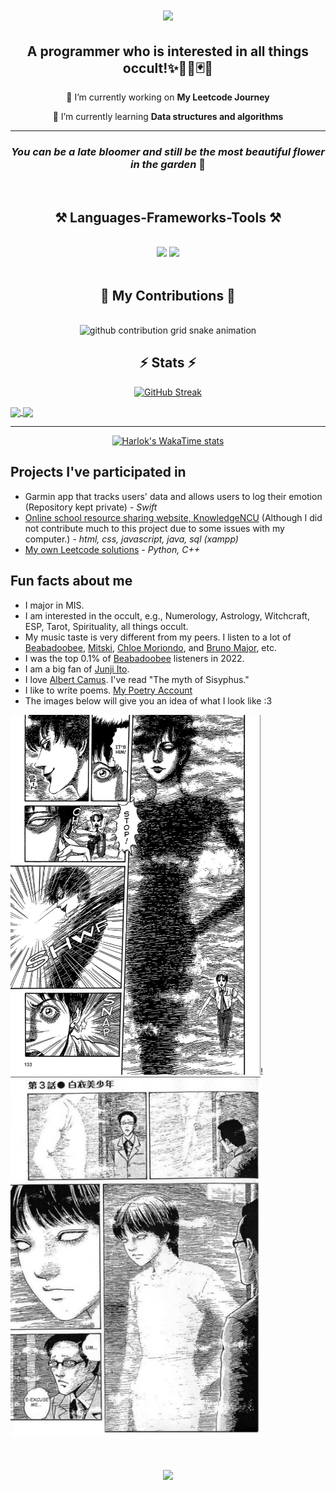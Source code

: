 <h1 align="center">
    <img src="https://readme-typing-svg.herokuapp.com/?font=Philosopher&size=35&center=true&vCenter=true&color=ccb7bf&width=500&height=70&duration=4000&lines=Hi+There!+👋;+I'm+Steven+Wang!;" />
</h1>

<h2 align="center">
   A programmer who is interested in all things occult!✨🔮🌠🃏🌟
</h2>

<div align="center">

 🔭 I’m currently working on **My Leetcode Journey**

 🌱 I’m currently learning **Data structures and algorithms**
 </div>

<hr/>

<h3 align="center">
<i>You can be a late bloomer and still be the most beautiful flower in the garden</i> 🌸
</h3>

<br/>

<h2 align="center">⚒️ Languages-Frameworks-Tools ⚒️</h2>
<br/>
<div align="center">
    <img src="https://skillicons.dev/icons?i=html,css,vscode,github,git" />
    <img src="https://skillicons.dev/icons?i=swift,python,javascript,c,java,mysql" /><br>
</div>

<br/>

<!-- * Dark Theme Snake Game -->
<div align="center">
  <h2>🐍 My Contributions 🐍</h2>
  <br>
<picture>
  <source
    media="(prefers-color-scheme: dark)"
    srcset="https://raw.githubusercontent.com/StevenWanglolz/StevenWanglolz/output/github-contribution-grid-snake-dark.svg"
  />
  <source
    media="(prefers-color-scheme: light)"
    srcset="https://raw.githubusercontent.com/StevenWanglolz/StevenWanglolz/output/github-contribution-grid-snake.svg"
  />
  <img
    alt="github contribution grid snake animation"
    src="https://raw.githubusercontent.com/StevenWanglolz/snk/output/github-contribution-grid-snake.svg"
  />
</picture>
</div>

<!-- * Light Theme Snake Game
<div align="center">
  <h2>🐍 My Contributions 🐍</h2>
  <br>
  <img alt="snake eating my contributions" src="https://raw.githubusercontent.com/salesp07/salesp07/output/github-contribution-grid-snake.svg" />

  <br/><br/><br/>
</div>
-->

<h2 align="center">⚡ Stats ⚡</h2>

<div align="center">

[![GitHub Streak](https://streak-stats.demolab.com?user=StevenWanglolz&theme=dracula&count_private=true&border_radius=10)](https://git.io/streak-stats)

</div>

<a href="https://github.com/anuraghazra/github-readme-stats">
  <img height=200 align="center" src="https://github-readme-stats.vercel.app/api?username=StevenWanglolz&count_private=true&border_radius=10&theme=dracula&total_commits=true&width=300&rank_icon=github&include_all_commits=true"/>
</a>
<a href="https://github.com/anuraghazra/convoychat">
  <img height=200 align="center" src="https://github-readme-stats.vercel.app/api/top-langs?username=StevenWanglolz&theme=dracula&layout=compact&langs_count=8&card_width=280&border_radius=10" />
</a>

---

<div align="center">

[![Harlok's WakaTime stats](https://github-readme-stats.vercel.app/api/wakatime?username=StevenWanglolz&layout=compact&theme=dracula&border_raius=10)](https://github.com/anuraghazra/github-readme-stats)

</div>

## Projects I've participated in

- Garmin app that tracks users' data and allows users to log their emotion (Repository kept private) - _Swift_
- [Online school resource sharing website, KnowledgeNCU](https://github.com/StevenWanglolz/112_SA_project_G2) (Although I did not contribute much to this project due to some issues with my computer.) - _html, css, javascript, java, sql (xampp)_
- [My own Leetcode solutions](https://github.com/StevenWanglolz/My_Leetcode_Journey) - _Python, C++_

## Fun facts about me

- I major in MIS.
- I am interested in the occult, e.g., Numerology, Astrology, Witchcraft, ESP, Tarot, Spirituality, all things occult.
- My music taste is very different from my peers. I listen to a lot of [Beabadoobee](https://www.youtube.com/@Beabadoobee), [Mitski](https://www.youtube.com/@mitskileaks), [Chloe Moriondo](https://www.youtube.com/@chloemoriondo), and [Bruno Major](https://www.youtube.com/@MrBrunoMajor), etc.
- I was the top 0.1% of [Beabadoobee](https://www.youtube.com/@Beabadoobee) listeners in 2022.
- I am a big fan of [Junji Ito](https://www.google.com/search?q=junji+ito&rlz=1C1ONGR_zh-TWTW1063TW1063&oq=junji+ito&gs_lcrp=EgZjaHJvbWUqDAgAECMYJxiABBiKBTIMCAAQIxgnGIAEGIoFMgwIARAuGEMYgAQYigUyBggCEEUYOzIMCAMQLhhDGIAEGIoFMgcIBBAAGIAEMgcIBRAAGIAEMgcIBhAuGIAEMgcIBxAAGIAEMgcICBAuGIAEMgcICRAAGIAE0gEIMTcwMmowajeoAgCwAgA&sourceid=chrome&ie=UTF-8).
- I love [Albert Camus](https://www.google.com/search?q=albert+camus&sca_esv=b72e1409803a6609&rlz=1C1ONGR_zh-TWTW1063TW1063&sxsrf=ACQVn09Gf8hBau6dFIs6N8WrvCAY2yQK7A%3A1707407301455&ei=xffEZaurG4iYvr0PpL6K4AM&ved=0ahUKEwjrocLti5yEAxUIjK8BHSSfAjwQ4dUDCBA&uact=5&oq=albert+camus&gs_lp=Egxnd3Mtd2l6LXNlcnAiDGFsYmVydCBjYW11czIFEC4YgAQyChAuGIAEGIoFGEMyBRAuGIAEMgUQABiABDIFEAAYgAQyBRAuGIAEMgUQLhiABDIFEAAYgAQyBRAuGIAEMgUQABiABDIUEC4YgAQYlwUY3AQY3gQY4ATYAQJI6xhQ_QNYlhhwAngBkAEAmAF_oAHACaoBBDEyLjK4AQPIAQD4AQGoAhTCAgoQABhHGNYEGLADwgINEAAYgAQYigUYQxiwA8ICChAjGIAEGIoFGCfCAgoQABiABBiKBRhDwgIKEAAYgAQYFBiHAsICCBAuGIAEGNQCwgIHECMY6gIYJ8ICExAAGIAEGIoFGEMY6gIYtALYAQHCAhAQLhiABBiKBRhDGMcBGNEDwgILEC4YgAQYxwEY0QPCAgsQABiABBiKBRiRAsICGRAuGIAEGIoFGEMYlwUY3AQY3gQY3wTYAQLCAgsQLhiABBjHARivAcICBxAuGIAEGAriAwQYACBBiAYBkAYKugYGCAEQARgBugYGCAIQARgU&sclient=gws-wiz-serp). I've read "The myth of Sisyphus."
- I like to write poems. [My Poetry Account](https://www.instagram.com/rayofhope_inthedark?igsh=bXFtYWt3MmhsZXdi&utm_source=qr)
- The images below will give you an idea of what I look like :3

<img src="./img/black_bishounen.jpg" alt="drawing" width="400" height="576"/>!<img src="./img/white_bishounen.png" alt="drawing" width="400" height="576"/>

<h1 align="center">
    <img src="https://readme-typing-svg.herokuapp.com/?font=Philosopher&size=35&center=true&vCenter=true&color=ccb7bf&width=500&height=70&duration=4000&lines=Thank+you+for+visiting!+;+Hope+to+see+you+again!+👋;" />
</h1>
